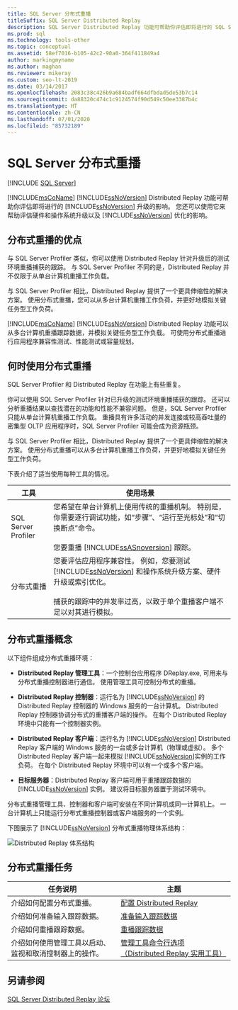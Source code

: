 ```yaml
---
title: SQL Server 分布式重播
titleSuffix: SQL Server Distributed Replay
description: SQL Server Distributed Replay 功能可帮助你评估即将进行的 SQL Server、硬件和操作系统升级以及 SQL Server 优化的影响。
ms.prod: sql
ms.technology: tools-other
ms.topic: conceptual
ms.assetid: 58ef7016-b105-42c2-90a0-364f411849a4
author: markingmyname
ms.author: maghan
ms.reviewer: mikeray
ms.custom: seo-lt-2019
ms.date: 03/14/2017
ms.openlocfilehash: 2083c38c426b9a684badf664dfbdad5de53b7c14
ms.sourcegitcommit: da88320c474c1c9124574f90d549c50ee3387b4c
ms.translationtype: HT
ms.contentlocale: zh-CN
ms.lasthandoff: 07/01/2020
ms.locfileid: "85732189"
---
```

# <a name="sql-server-distributed-replay"></a>SQL Server 分布式重播

 [!INCLUDE [SQL Server](../../includes/applies-to-version/sqlserver.md)]

[!INCLUDE[msCoName](../../includes/msconame-md.md)] [!INCLUDE[ssNoVersion](../../includes/ssnoversion-md.md)] Distributed Replay 功能可帮助你评估即将进行的 [!INCLUDE[ssNoVersion](../../includes/ssnoversion-md.md)] 升级的影响。 您还可以使用它来帮助评估硬件和操作系统升级以及 [!INCLUDE[ssNoVersion](../../includes/ssnoversion-md.md)] 优化的影响。

## <a name="benefits-of-distributed-replay"></a>分布式重播的优点

与 SQL Server Profiler 类似，你可以使用 Distributed Replay 针对升级后的测试环境重播捕获的跟踪。 与 SQL Server Profiler 不同的是，Distributed Replay 并不仅限于从单台计算机重播工作负载。

与 SQL Server Profiler 相比，Distributed Replay 提供了一个更具伸缩性的解决方案。 使用分布式重播，您可以从多台计算机重播工作负荷，并更好地模拟关键任务型工作负荷。

[!INCLUDE[msCoName](../../includes/msconame-md.md)] [!INCLUDE[ssNoVersion](../../includes/ssnoversion-md.md)] Distributed Replay 功能可以从多台计算机重播跟踪数据，并模拟关键任务型工作负载。 可使用分布式重播进行应用程序兼容性测试、性能测试或容量规划。

## <a name="when-to-use-distributed-replay"></a>何时使用分布式重播

SQL Server Profiler 和 Distributed Replay 在功能上有些重复。

你可以使用 SQL Server Profiler 针对已升级的测试环境重播捕获的跟踪。 还可以分析重播结果以查找潜在的功能和性能不兼容问题。 但是，SQL Server Profiler 只能从单台计算机重播工作负载。 重播具有许多活动的并发连接或较高吞吐量的密集型 OLTP 应用程序时，SQL Server Profiler 可能会成为资源瓶颈。

与 SQL Server Profiler 相比，Distributed Replay 提供了一个更具伸缩性的解决方案。 使用分布式重播可以从多台计算机重播工作负荷，并更好地模拟关键任务型工作负荷。

下表介绍了适当使用每种工具的情况。

|工具|使用场景|
|----------|---------------|
| SQL Server Profiler | 您希望在单台计算机上使用传统的重播机制。 特别是，你需要逐行调试功能，如“步骤”、“运行至光标处”和“切换断点”命令。<br /><br /> 您要重播 [!INCLUDE[ssASnoversion](../../includes/ssasnoversion-md.md)] 跟踪。 |
| 分布式重播 |您要评估应用程序兼容性。 例如，您要测试 [!INCLUDE[ssNoVersion](../../includes/ssnoversion-md.md)] 和操作系统升级方案、硬件升级或索引优化。<br /><br /> 捕获的跟踪中的并发率过高，以致于单个重播客户端不足以对其进行模拟。|  

## <a name="distributed-replay-concepts"></a>分布式重播概念

以下组件组成分布式重播环境：  

- **Distributed Replay 管理工具**：一个控制台应用程序 DReplay.exe, 可用来与分布式重播控制器进行通信。 使用管理工具可控制分布式的重播。  

- **Distributed Replay 控制器**：运行名为 [!INCLUDE[ssNoVersion](../../includes/ssnoversion-md.md)] 的 Distributed Replay 控制器的 Windows 服务的一台计算机。 Distributed Replay 控制器协调分布式的重播客户端的操作。 在每个 Distributed Replay 环境中只能有一个控制器实例。  

- **Distributed Replay 客户端**：运行名为 [!INCLUDE[ssNoVersion](../../includes/ssnoversion-md.md)] Distributed Replay 客户端的 Windows 服务的一台或多台计算机（物理或虚拟）。 多个 Distributed Replay 客户端一起来模拟 [!INCLUDE[ssNoVersion](../../includes/ssnoversion-md.md)]实例的工作负荷。 在每个 Distributed Replay 环境中可以有一个或多个客户端。  

- **目标服务器**：Distributed Replay 客户端可用于重播跟踪数据的 [!INCLUDE[ssNoVersion](../../includes/ssnoversion-md.md)] 实例。 建议将目标服务器置于测试环境中。

分布式重播管理工具、控制器和客户端可安装在不同计算机或同一计算机上。 一台计算机上只能运行分布式重播控制器或客户端服务的一个实例。

下图展示了 [!INCLUDE[ssNoVersion](../../includes/ssnoversion-md.md)] 分布式重播物理体系结构：  

![Distributed Replay 体系结构](../../tools/distributed-replay/media/distributedreplayarch.gif "Distributed Replay 体系结构")  

## <a name="distributed-replay-tasks"></a>分布式重播任务

|任务说明|主题|  
|----------------------|-----------|  
| 介绍如何配置分布式重播。 | [配置 Distributed Replay](../../tools/distributed-replay/configure-distributed-replay.md) |
| 介绍如何准备输入跟踪数据。 | [准备输入跟踪数据](../../tools/distributed-replay/prepare-the-input-trace-data.md) |
| 介绍如何重播跟踪数据。 |[重播跟踪数据](../../tools/distributed-replay/replay-trace-data.md) | | 介绍如何查看分布式重播跟踪数据结果。 |[查看重播结果](../../tools/distributed-replay/review-the-replay-results.md)|
| 介绍如何使用管理工具以启动、监视和取消控制器上的操作。 | [管理工具命令行选项（Distributed Replay 实用工具）](../../tools/distributed-replay/administration-tool-command-line-options-distributed-replay-utility.md) |

## <a name="see-also"></a>另请参阅

[SQL Server Distributed Replay 论坛](https://social.technet.microsoft.com/Forums/sl/sqldru/)